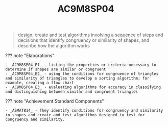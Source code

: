 ﻿---
backlinks:
- title: CSER MiS - Getting started module
  url: /sense/Teaching/Mathematics/cser-mooc/cser-getting-started.html
- title: Learning Areas
  url: /sense/Teaching/Curriculum/v9/v9-learning-areas.html
tags: australian-curriculum
title: AC9M8SP04
type: note
---
> design, create and test algorithms involving a sequence of steps and decisions that identify congruency or similarity of shapes, and describe how the algorithm works

??? note "Elaborations"

	- _AC9M8SP04_E1_ - listing the properties or criteria necessary to determine if shapes are similar or congruent
	- _AC9M8SP04_E2_ - using the conditions for congruence of triangles and similarity of triangles to develop a sorting algorithm; for example, creating a flow chart
	- _AC9M8SP04_E3_ - evaluating algorithms for accuracy in classifying and distinguishing between similar and congruent triangles
??? note "Achievement Standard Components"

	- _ASMAT814_ - They identify conditions for congruency and similarity in shapes and create and test algorithms designed to test for congruency and similarity.